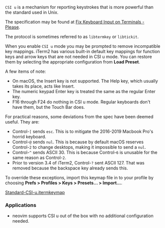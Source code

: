 `CSI u` is a mechanism for reporting keystrokes that is more powerful than the standard used in Unix.

The specification may be found at <a href="http://www.leonerd.org.uk/hacks/fixterms/">Fix Keyboard Input on Terminals - Please</a>.

The protocol is sometimes referred to as `libtermkey` or `libtickit`.

When you enable `CSI u` mode you may be prompted to remove incompatible key mappings. iTerm2 has various built-in default key mappings for function keys and arrow keys that are not needed in CSI u mode. You can restore them by selecting the appropriate configuration from **Load Preset**.

A few items of note:

  * On macOS, the Insert key is not supported. The Help key, which usually takes its place, acts like Insert.
  * The numeric keypad Enter key is treated the same as the regular Enter key.
  * F16 through F24 do nothing in CSI u mode. Regular keyboards don't have them, but the Touch Bar does.

For practical reasons, some deviations from the spec have been deemed useful. They are:

* Control-`[` sends `esc`. This is to mitigate the 2016-2019 Macbook Pro's horrid keyboard.
* Control-`@` sends `nul`. This is because by default macOS reserves Control-`2` to change desktops, making it impossible to send a `nul`.
* Control-`^` sends ASCII 30. This is because Control-`6` is unusable for the same reason as Control-`2`.
* Prior to version 3.4 of iTerm2, Control-`?` sent ASCII 127. That was removed because the backspace key already sends this.

To override these exceptions, import this keymap file in to your profile by choosing **Prefs > Profiles > Keys > Presets… > Import…**.

[Standard-CSI-u.itermkeymap](/keymaps/Standard-CSI-u.itermkeymap)

### Applications

  * neovim supports CSI u out of the box with no additional configuration needed.
